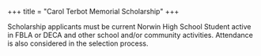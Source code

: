 +++
title = "Carol Terbot Memorial Scholarship"
+++

Scholarship applicants must be current Norwin High School Student active in FBLA or DECA and other school and/or community activities. Attendance is also considered in the selection process.
